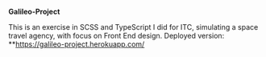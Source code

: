 **Galileo-Project**

This is an exercise in SCSS and TypeScript I did for ITC, simulating a space travel agency, with focus on Front End design.
Deployed version: \*\*https://galileo-project.herokuapp.com/
